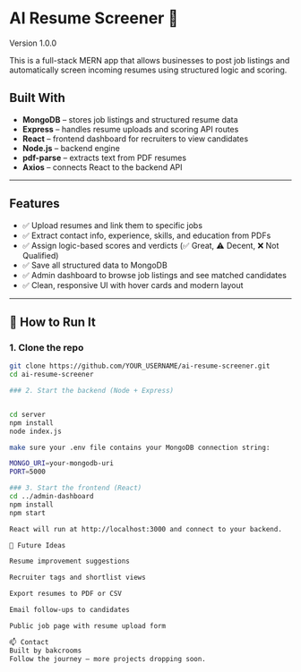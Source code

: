 # AI Resume Screener 💠
Version 1.0.0

This is a full-stack MERN app that allows businesses to post job listings and automatically screen incoming resumes using structured logic and scoring.

##  Built With

- **MongoDB** – stores job listings and structured resume data  
- **Express** – handles resume uploads and scoring API routes  
- **React** – frontend dashboard for recruiters to view candidates  
- **Node.js** – backend engine  
- **pdf-parse** – extracts text from PDF resumes  
- **Axios** – connects React to the backend API  

---

##  Features

- ✅ Upload resumes and link them to specific jobs  
- ✅ Extract contact info, experience, skills, and education from PDFs  
- ✅ Assign logic-based scores and verdicts (✅ Great, ⚠️ Decent, ❌ Not Qualified)  
- ✅ Save all structured data to MongoDB  
- ✅ Admin dashboard to browse job listings and see matched candidates  
- ✅ Clean, responsive UI with hover cards and modern layout  

---

## 🚀 How to Run It

### 1. Clone the repo

```bash
git clone https://github.com/YOUR_USERNAME/ai-resume-screener.git
cd ai-resume-screener

### 2. Start the backend (Node + Express)


cd server
npm install
node index.js

make sure your .env file contains your MongoDB connection string:

MONGO_URI=your-mongodb-uri
PORT=5000

### 3. Start the frontend (React)
cd ../admin-dashboard
npm install
npm start

React will run at http://localhost:3000 and connect to your backend.

🧠 Future Ideas

Resume improvement suggestions

Recruiter tags and shortlist views

Export resumes to PDF or CSV

Email follow-ups to candidates

Public job page with resume upload form

📫 Contact
Built by bakcrooms
Follow the journey — more projects dropping soon.
